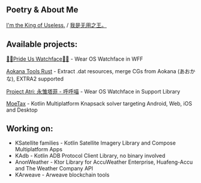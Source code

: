 ## Poetry & About Me

[I'm the King of Useless.](https://github.com/Flyfish233/Flyfish233/blob/main/poetry/the-king-of-useless.md#the-king-of-useless) / [我是无用之王。](https://github.com/Flyfish233/Flyfish233/blob/main/poetry/the-king-of-useless.md#%E6%97%A0%E7%94%A8%E4%B9%8B%E7%8E%8B)

## Available projects:

[🏳️‍⚧️Pride Us Watchface🏳️‍⚧️](https://github.com/Flyfish233/PrideUsWatchface) - Wear OS Watchface in WFF

[Aokana Tools Rust](https://github.com/Flyfish233/aokana-tools-rust)  - Extract .dat resources, merge CGs from Aokana (あおかな), EXTRA2 supported

[Project Atri: 永雏塔菲 - 呼呼喵](https://github.com/Flyfish233/project-atri) - Wear OS Watchface in Support Library

[MoeTax](https://github.com/Flyfish233/MoeTax) - Kotlin Multiplatform Knapsack solver targeting Android, Web, iOS and Desktop

## Working on:

- KSatellite families - Kotlin Satellite Imagery Library and Compose Multiplatform Apps
- KAdb - Kotlin ADB Protocol Client Library, no binary involved
- AnonWeather - Ktor Library for AccuWeather Enterprise, Huafeng-Accu and The Weather Company API
- KArweave - Arweave blockchain tools
